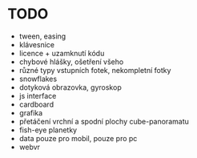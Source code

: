 # TODO #

* tween, easing
* klávesnice
* licence + uzamknutí kódu
* chybové hlášky, ošetření všeho
* různé typy vstupních fotek, nekompletní fotky
* snowflakes
* dotyková obrazovka, gyroskop
* js interface
* cardboard
* grafika
* přetáčení vrchní a spodní plochy cube-panoramatu
* fish-eye planetky
* data pouze pro mobil, pouze pro pc
* webvr